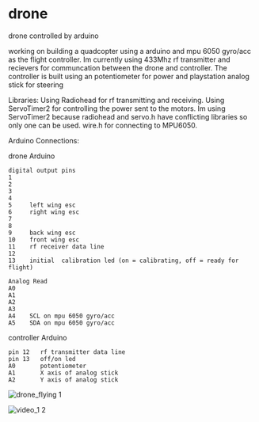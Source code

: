 # drone
drone controlled by arduino

working on building a quadcopter using a arduino and mpu 6050 gyro/acc as the flight controller. 
Im currently using 433Mhz rf transmitter and recievers for communcation between the drone and controller.
The controller is built using an potentiometer for power and playstation analog stick for steering

Libraries:
  Using Radiohead for rf transmitting and receiving. Using ServoTimer2 for controlling the power sent to the motors. 
  Im using ServoTimer2 because radiohead and servo.h have conflicting libraries so only one can be used. 
  wire.h for connecting to MPU6050. 

Arduino Connections:

  drone Arduino
  
    digital output pins
    1
    2
    3
    4
    5     left wing esc
    6     right wing esc
    7 
    8
    9     back wing esc
    10    front wing esc
    11    rf receiver data line
    12   
    13    initial  calibration led (on = calibrating, off = ready for flight)
    
    Analog Read
    A0
    A1
    A2
    A3
    A4    SCL on mpu 6050 gyro/acc
    A5    SDA on mpu 6050 gyro/acc
    
  controller Arduino
  
    pin 12   rf transmitter data line
    pin 13   off/on led
    A0       potentiometer
    A1       X axis of analog stick
    A2       Y axis of analog stick
     
![drone_flying 1](https://user-images.githubusercontent.com/29937430/33351304-f8d3daca-d457-11e7-9558-9c5d3d199b4b.gif)

![video_1 2](https://user-images.githubusercontent.com/29937430/33351548-1645a1a0-d459-11e7-90f2-c9492be043db.gif)


